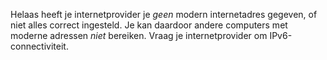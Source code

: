 Helaas heeft je internetprovider je *geen* modern internetadres gegeven, of niet alles correct ingesteld. Je kan daardoor andere  computers met moderne adressen *niet* bereiken. Vraag je internetprovider om IPv6-connectiviteit.
